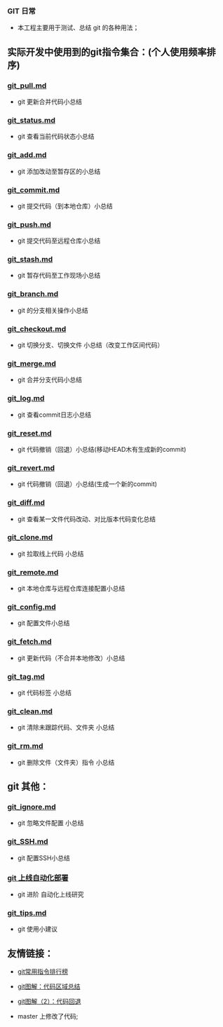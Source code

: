 ### GIT 日常

* 本工程主要用于测试、总结 git 的各种用法；

## 实际开发中使用到的git指令集合：(个人使用频率排序)
### [git_pull.md](https://github.com/wteam-xq/testGit/blob/master/learn_log/git_pull.md)
* git 更新合并代码小总结

### [git_status.md](https://github.com/wteam-xq/testGit/blob/master/learn_log/git_status.md)   
* git 查看当前代码状态小总结

### [git_add.md](https://github.com/wteam-xq/testGit/blob/master/learn_log/git_add.md)
* git 添加改动至暂存区的小总结

### [git_commit.md](https://github.com/wteam-xq/testGit/blob/master/learn_log/git_commit.md)   
* git 提交代码（到本地仓库）小总结

### [git_push.md](https://github.com/wteam-xq/testGit/blob/master/learn_log/git_push.md)   
* git 提交代码至远程仓库小总结

### [git_stash.md](https://github.com/wteam-xq/testGit/blob/master/learn_log/git_stash.md)   
* git 暂存代码至工作现场小总结

### [git_branch.md](https://github.com/wteam-xq/testGit/blob/master/learn_log/git_branch.md)   
* git 的分支相关操作小总结

### [git_checkout.md](https://github.com/wteam-xq/testGit/blob/master/learn_log/git_checkout.md)   
* git 切换分支、切换文件 小总结（改变工作区间代码）

### [git_merge.md](https://github.com/wteam-xq/testGit/blob/master/learn_log/git_merge.md)   
* git 合并分支代码小总结

### [git_log.md](https://github.com/wteam-xq/testGit/blob/master/learn_log/git_log.md)
* git 查看commit日志小总结

### [git_reset.md](https://github.com/wteam-xq/testGit/blob/master/learn_log/git_reset.md)
* git 代码撤销（回退）小总结(移动HEAD木有生成新的commit)

### [git_revert.md](https://github.com/wteam-xq/testGit/blob/master/learn_log/git_revert.md)   
* git 代码撤销（回退）小总结(生成一个新的commit)

### [git_diff.md](https://github.com/wteam-xq/testGit/blob/master/learn_log/git_diff.md)
* git 查看某一文件代码改动、对比版本代码变化总结

### [git_clone.md](https://github.com/wteam-xq/testGit/blob/master/learn_log/git_clone.md)   
* git 拉取线上代码 小总结

### [git_remote.md](https://github.com/wteam-xq/testGit/blob/master/learn_log/git_remote.md)   
* git 本地仓库与远程仓库连接配置小总结

### [git_config.md](https://github.com/wteam-xq/testGit/blob/master/learn_log/git_config.md)   
* git 配置文件小总结

### [git_fetch.md](https://github.com/wteam-xq/testGit/blob/master/learn_log/git_fetch.md)   
* git 更新代码（不合并本地修改）小总结

### [git_tag.md](https://github.com/wteam-xq/testGit/blob/master/learn_log/git_tag.md)   
* git 代码标签 小总结

### [git_clean.md](https://github.com/wteam-xq/testGit/blob/master/learn_log/git_clean.md)   
* git 清除未跟踪代码、文件夹 小总结

### [git_rm.md](https://github.com/wteam-xq/testGit/blob/master/learn_log/git_rm.md)   
* git 删除文件（文件夹）指令 小总结


## git 其他：
### [git_ignore.md](https://github.com/wteam-xq/testGit/blob/master/learn_log/git_ignore.md)   
* git 忽略文件配置 小总结

### [git_SSH.md](https://github.com/wteam-xq/testGit/blob/master/learn_log/git_SSH.md)   
* git 配置SSH小总结

### [git 上线自动化部署](https://github.com/wteam-xq/testGit/blob/master/practice_log.md)
* git 进阶 自动化上线研究

### [git_tips.md](https://github.com/wteam-xq/testGit/blob/master/learn_log/git_tips.md)   
* git 使用小建议

## 友情链接：
* [git常用指令排行榜](http://www.kancloud.cn/wteamxq/git_rank/276484)
* [git图解：代码区域总结](https://zhuanlan.zhihu.com/p/20175919)
* [git图解（2）：代码回退](https://zhuanlan.zhihu.com/p/22734098)

* master 上修改了代码;
